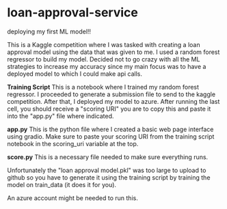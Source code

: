 # loan-approval-service
deploying my first ML model!!

This is a Kaggle competition where I was tasked with creating a loan approval model using the data that was given to me. I used a random forest regressor to build my model. Decided not to go crazy with all the ML strategies to increase my accuracy since my main focus was to have a deployed model to which I could make api calls.

**Training Script**
This is a notebook where I trained my random forest regressor. I proceeded to generate a submission file to send to the kaggle competition. After that, I deployed my model to azure. After running the last cell, you should receive a "scoring URI" you are to copy this and paste it into the "app.py" file where indicated.

**app.py**
This is the python file where I created a basic web page interface using gradio. Make sure to paste your scoring URI from the training script notebook in the scoring_uri variable at the top.

**score.py**
This is a necessary file needed to make sure everything runs.



Unfortunately the "loan approval model.pkl" was too large to upload to github so you have to generate it using the training script by training the model on train_data (it does it for you).

An azure account might be needed to run this.
